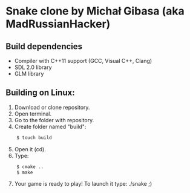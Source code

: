# Snake clone by Michał Gibasa (aka MadRussianHacker)

## Build dependencies

* Compiler with C++11 support (GCC, Visual C++, Clang)
* SDL 2.0 library
* GLM library

## Building on Linux:

1. Download or clone repository.
2. Open terminal.
3. Go to the folder with repository.
4. Create folder named "build":

```bash
    $ touch build
```

5. Open it (cd).
6. Type:

```bash
    $ cmake ..
    $ make
```
7. Your game is ready to play! To launch it type: ./snake ;)